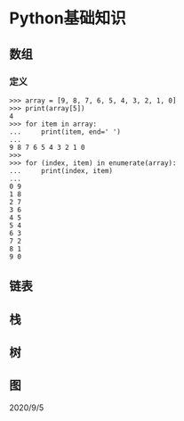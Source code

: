 # Python基础知识

## 数组

### 定义

    >>> array = [9, 8, 7, 6, 5, 4, 3, 2, 1, 0]
    >>> print(array[5])
    4
    >>> for item in array:
    ...     print(item, end=' ')
    ...
    9 8 7 6 5 4 3 2 1 0 
    >>> 
    >>> for (index, item) in enumerate(array):
    ...     print(index, item)
    ...
    0 9
    1 8
    2 7
    3 6
    4 5
    5 4
    6 3
    7 2
    8 1
    9 0

## 链表



## 栈


## 树


## 图


2020/9/5